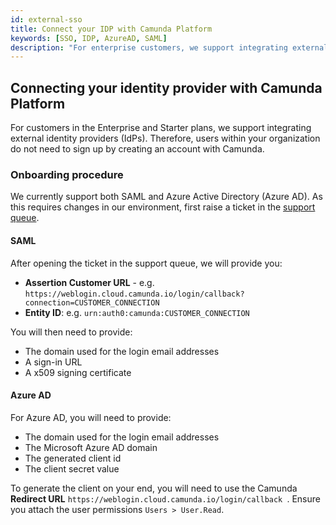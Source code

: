 ```yaml
---
id: external-sso
title: Connect your IDP with Camunda Platform
keywords: [SSO, IDP, AzureAD, SAML]
description: "For enterprise customers, we support integrating external identity providers."
---
```


## Connecting your identity provider with Camunda Platform

For customers in the Enterprise and Starter plans, we support integrating external identity providers (IdPs). Therefore, users within your organization do not need to sign up by creating an account with Camunda.

### Onboarding procedure

We currently support both SAML and Azure Active Directory (Azure AD). As this requires changes in our environment, first raise a ticket in the [support queue](https://jira.camunda.com/projects/SUPPORT/).

#### SAML

After opening the ticket in the support queue, we will provide you:

- **Assertion Customer URL** - e.g. `https://weblogin.cloud.camunda.io/login/callback?connection=CUSTOMER_CONNECTION`
- **Entity ID**: e.g. `urn:auth0:camunda:CUSTOMER_CONNECTION`

You will then need to provide:

- The domain used for the login email addresses
- A sign-in URL
- A x509 signing certificate

#### Azure AD

For Azure AD, you will need to provide:

- The domain used for the login email addresses
- The Microsoft Azure AD domain
- The generated client id
- The client secret value

To generate the client on your end, you will need to use the Camunda **Redirect URL** `https://weblogin.cloud.camunda.io/login/callback `. Ensure you attach the user permissions `Users > User.Read`.
